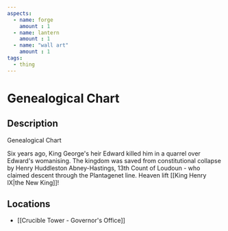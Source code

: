 ```yaml
---
aspects: 
  - name: forge
    amount : 1
  - name: lantern
    amount : 1
  - name: "wall art"
    amount : 1
tags:
  - thing
---
```


# Genealogical Chart

## Description
Genealogical Chart

Six years ago, King George's heir Edward killed him in a quarrel over Edward's womanising. The kingdom was saved from constitutional collapse by  Henry Huddleston Abney-Hastings, 13th Count of Loudoun - who claimed descent through the Plantagenet line. Heaven lift [[King Henry IX|the New King]]!
## Locations
- [[Crucible Tower - Governor's Office]]